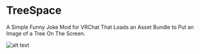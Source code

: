 # TreeSpace
A Simple Funny Joke Mod for VRChat That Loads an Asset Bundle to Put an Image of a Tree On The Screen.

![alt text](https://pays.host/uploads/0f89e48f-080c-4208-8573-fc5627dfdf0f/zp1yBlj0.jpg)
